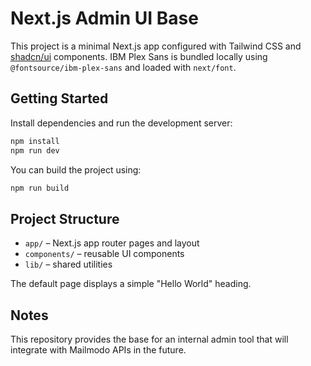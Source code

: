 # Next.js Admin UI Base

This project is a minimal Next.js app configured with Tailwind CSS and [shadcn/ui](https://ui.shadcn.com/) components. IBM Plex Sans is bundled locally using `@fontsource/ibm-plex-sans` and loaded with `next/font`.

## Getting Started

Install dependencies and run the development server:

```bash
npm install
npm run dev
```

You can build the project using:

```bash
npm run build
```

## Project Structure

- `app/` – Next.js app router pages and layout
- `components/` – reusable UI components
- `lib/` – shared utilities

The default page displays a simple "Hello World" heading.

## Notes

This repository provides the base for an internal admin tool that will integrate with Mailmodo APIs in the future.
